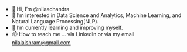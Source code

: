 - 👋 Hi, I’m @nilaachandra
- 👀 I’m interested in Data Science and Analytics, Machine Learning, and Natural Language Processing(NLP).
- 🌱 I’m currently learning and improving myself.
- 📫 How to reach me ... via LinkedIn or via my email nilalaishram@gmail.com
